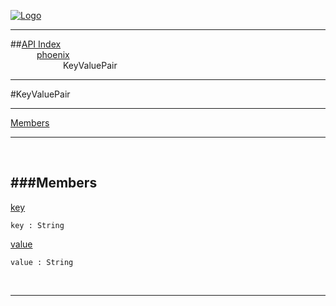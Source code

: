 
[![Logo](../../images/logo.png)](../../index.html)

---


##[API Index](../../api/index.html#phoenix)   
&emsp;&emsp;&emsp;[phoenix](./)   
&emsp;&emsp;&emsp;&emsp;&emsp;&emsp;KeyValuePair

---

#KeyValuePair


---


[Members](#Members)   


---

&nbsp;   

<a class="lift" name="Members" ></a>
###Members   
---
<a class="lift" name="key" href="#key">key</a>



`key : String`

<span class="small_desc_flat">  </span>   

<a class="lift" name="value" href="#value">value</a>



`value : String`

<span class="small_desc_flat">  </span>   



&nbsp;
&nbsp;
&nbsp;

---  


&nbsp;   
&nbsp;   